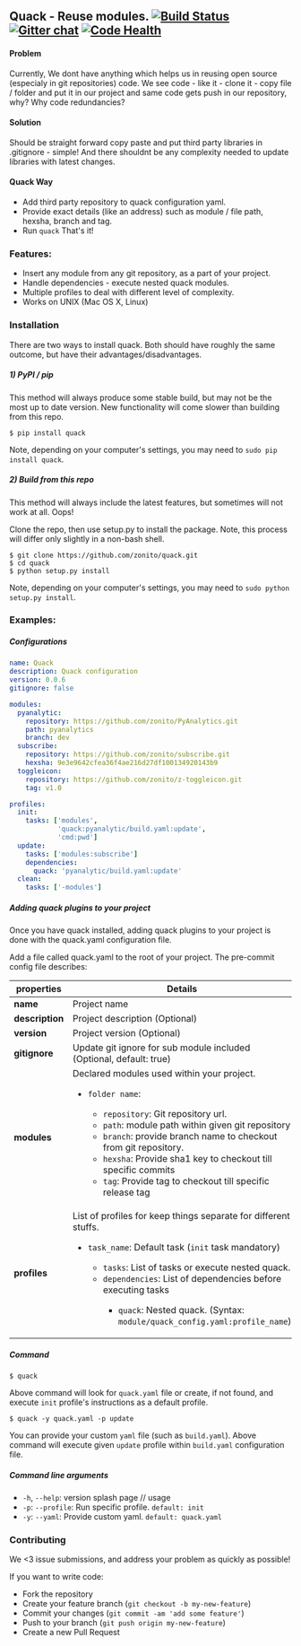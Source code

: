 ## Quack - Reuse modules. [![Build Status](https://api.travis-ci.org/zonito/quack.svg)](https://travis-ci.org/zonito/quack) [![Gitter chat](https://badges.gitter.im/gitterHQ/services.png)](https://gitter.im/gitterHQ/services) [![Code Health](https://landscape.io/github/zonito/quack/master/landscape.svg?style=flat)](https://landscape.io/github/zonito/quack/master)

#### Problem
Currently, We dont have anything which helps us in reusing open source (especialy in git repositories) code. We see code - like it - clone it - copy file / folder and put it in our project and same code gets push in our repository, why? Why code redundancies?

#### Solution
Should be straight forward copy paste and put third party libraries in .gitignore - simple! And there shouldnt be any complexity needed to update libraries with latest changes.

#### Quack Way
* Add third party repository to quack configuration yaml.
* Provide exact details (like an address) such as module / file path, hexsha, branch and tag.
* Run `quack` That's it!

### Features:
* Insert any module from any git repository, as a part of your project.
* Handle dependencies - execute nested quack modules.
* Multiple profiles to deal with different level of complexity.
* Works on UNIX (Mac OS X, Linux)

### Installation
There are two ways to install quack. Both should have roughly the same outcome, but have their advantages/disadvantages.

##### 1) PyPI / pip
This method will always produce some stable build, but may not be the most up to date version. New functionality will come slower than building from this repo.
```shell
$ pip install quack
```

Note, depending on your computer's settings, you may need to `sudo pip install quack`.

##### 2) Build from this repo
This method will always include the latest features, but sometimes will not work at all. Oops!

Clone the repo, then use setup.py to install the package. Note, this process will differ only slightly in a non-bash shell.
```fish
$ git clone https://github.com/zonito/quack.git
$ cd quack
$ python setup.py install
```
Note, depending on your computer's settings, you may need to `sudo python setup.py install`.

### Examples:

##### Configurations
```yaml
name: Quack
description: Quack configuration
version: 0.0.6
gitignore: false

modules:
  pyanalytic:
    repository: https://github.com/zonito/PyAnalytics.git
    path: pyanalytics
    branch: dev
  subscribe:
    repository: https://github.com/zonito/subscribe.git
    hexsha: 9e3e9642cfea36f4ae216d27df100134920143b9
  toggleicon:
    repository: https://github.com/zonito/z-toggleicon.git
    tag: v1.0

profiles:
  init:
    tasks: ['modules',
            'quack:pyanalytic/build.yaml:update',
            'cmd:pwd']
  update:
    tasks: ['modules:subscribe']
    dependencies:
      quack: 'pyanalytic/build.yaml:update'
  clean:
    tasks: ['-modules']
```

##### Adding quack plugins to your project

Once you have quack installed, adding quack plugins to your project is done with the quack.yaml configuration file.

Add a file called quack.yaml to the root of your project. The pre-commit config file describes:

| properties      | Details                                                         |
|-----------------|-----------------------------------------------------------------|
| **name**        | Project name                                                    |
| **description** | Project description (Optional)                                  |
| **version**     | Project version (Optional)                                      |
| **gitignore**   | Update git ignore for sub module included (Optional, default: true)  |
| **modules**     | Declared modules used within your project. <ul><li>`folder name`:</li><ul><li>`repository`: Git repository url.</li><li>`path`: module path within given git repository</li><li>`branch`: provide branch name to checkout from git repository.</li><li>`hexsha`: Provide sha1 key to checkout till specific commits</li><li>`tag`: Provide tag to checkout till specific release tag</li></ul>|
| **profiles**    | List of profiles for keep things separate for different stuffs. <ul><li> `task_name`: Default task (`init` task mandatory) </li> <ul><li>`tasks`: List of tasks or execute nested quack. </li><li>`dependencies`: List of dependencies before executing tasks</li><ul><li>`quack`: Nested quack. (Syntax: `module/quack_config.yaml:profile_name`)</li></ul></ul></ul>|

##### Command
```
$ quack
```
Above command will look for `quack.yaml` file or create, if not found, and execute `init` profile's instructions as a default profile.

```
$ quack -y quack.yaml -p update
```
You can provide your custom `yaml` file (such as `build.yaml`). Above command will execute given `update` profile within `build.yaml` configuration file.

##### Command line arguments

* `-h`, `--help`: version splash page // usage
* `-p`: `--profile`: Run specific profile. `default: init`
* `-y`: `--yaml`: Provide custom yaml. `default: quack.yaml`


### Contributing
We <3 issue submissions, and address your problem as quickly as possible!

If you want to write code:

* Fork the repository
* Create your feature branch (`git checkout -b my-new-feature`)
* Commit your changes (`git commit -am 'add some feature'`)
* Push to your branch (`git push origin my-new-feature`)
* Create a new Pull Request
